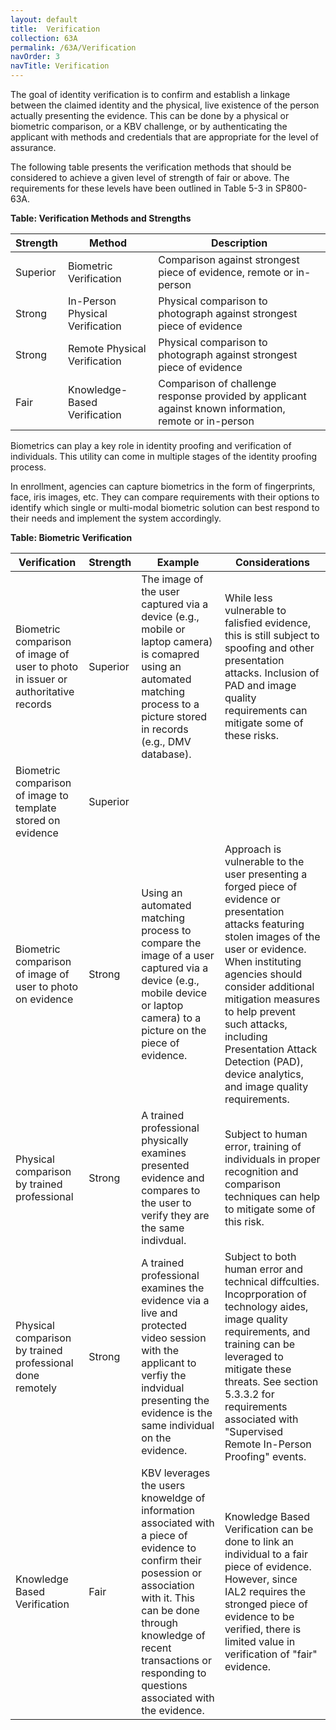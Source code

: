 ```yaml
---
layout: default
title:  Verification
collection: 63A
permalink: /63A/Verification
navOrder: 3  
navTitle: Verification  
---
```

The goal of identity verification is to confirm and establish a linkage between the claimed identity and the physical, live existence of the person actually presenting the evidence. This can be done by a physical or biometric comparison, or a KBV challenge, or by authenticating the applicant with methods and credentials that are appropriate for the level of assurance.

The following table presents the verification methods that should be considered to achieve a given level of strength of fair or above. The requirements for these levels have been outlined in Table 5-3 in SP800-63A.

**Table: Verification Methods and Strengths**

| **Strength** | **Method** | **Description** |
| --- | --- | --- |
| Superior | Biometric Verification | Comparison against strongest piece of evidence, remote or in-person |
| Strong | In-Person Physical Verification | Physical comparison to photograph against strongest piece of evidence |
| Strong | Remote Physical Verification | Physical comparison to photograph against strongest piece of evidence |
| Fair | Knowledge-Based Verification | Comparison of challenge response provided by applicant against known information, remote or in-person |

Biometrics can play a key role in identity proofing and verification of individuals. This utility can come in multiple stages of the identity proofing process.

In enrollment, agencies can capture biometrics in the form of fingerprints, face, iris images, etc. They can compare requirements with their options to identify which single or multi-modal biometric solution can best respond to their needs and implement the system accordingly.

**Table: Biometric Verification**

| Verification  | Strength | Example | Considerations |
| --- | --- | --- | --- |
| Biometric comparison of image of user to photo in issuer or authoritative records | Superior | The image of the user captured via a device (e.g., mobile or laptop camera) is comapred using an automated matching process to a picture stored in records (e.g., DMV database). | While less vulnerable to falisfied evidence, this is still subject to spoofing and other presentation attacks. Inclusion of PAD and image quality requirements can mitigate some of these risks. |
| Biometric comparison of image to template stored on evidence | Superior |  |  |
| Biometric comparison of image of user to photo on evidence | Strong | Using an automated matching process to compare the image of a user captured via a device (e.g., mobile device or laptop camera) to a picture on the piece of evidence.   | Approach is vulnerable to the user presenting a forged piece of evidence or presentation attacks featuring stolen images of the user or evidence. When instituting agencies should consider additional mitigation measures to help prevent such attacks, including Presentation Attack Detection (PAD), device analytics, and image quality requirements.  |
| Physical comparison by trained professional | Strong | A trained professional physically examines presented evidence and compares to the user to verify they are the same indivdual.  | Subject to human error, training of individuals in proper recognition and comparison techniques can help to mitigate some of this risk.  |
| Physical comparison by trained professional done remotely | Strong | A trained professional examines the evidence via a live and protected video session with the applicant to verfiy the indvidual presenting the evidence is the same individual on the evidence.  | Subject to both human error and technical diffculties. Incoprporation of technology aides, image quality requirements, and training can be leveraged to mitigate these threats. See section 5.3.3.2 for requirements associated with "Supervised Remote In-Person Proofing" events. |
| Knowledge Based Verification  | Fair | KBV leverages the users knoweldge of information associated with a piece of evidence to confirm their posession or association with it. This can be done through knowledge of recent transactions or responding to questions associated with the evidence.  | Knowledge Based Verification can be done to link an individual to a fair piece of evidence. However, since IAL2 requires the stronged piece of evidence to be verified, there is limited value in verification of "fair" evidence. |


